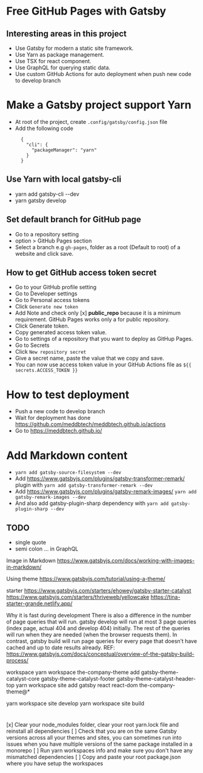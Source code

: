 # Free GitHub Pages with Gatsby

## Interesting areas in this project
- Use Gatsby for modern a static site framework.
- Use Yarn as package management.
- Use TSX for react component.
- Use GraphQL for querying static data.
- Use custom GitHub Actions for auto deployment when push new code to develop branch

# Make a Gatsby project support Yarn
- At root of the project, create `.config/gatsby/config.json` file
- Add the following code
  ```
    {
      "cli": {
        "packageManager": "yarn"
      }
    }
  ```

## Use Yarn with local gatsby-cli
- yarn add gatsby-cli --dev
- yarn gatsby develop

## Set default branch for GitHub page
- Go to a repository setting
- option > GitHub Pages section
- Select a branch e.g `gh-pages`, folder as a root (Default to root) of a website and click save. 

## How to get GitHub access token secret
- Go to your GitHub profile setting
- Go to Developer settings
- Go to Personal access tokens
- Click `Generate new token` 
- Add Note and check only [x] **public_repo** because it is a minimum requirement. GitHub Pages works only a for public repository.  
- Click Generate token.
- Copy generated access token value.
- Go to settings of a repository that you want to deploy as GitHup Pages.
- Go to Secrets 
- Click `New repository secret`
- Give a secret name, paste the value that we copy and save.
- You can now use access token value in your GitHub Actions file as `${{ secrets.ACCESS_TOKEN }}`

# How to test deployment 
- Push a new code to develop branch
- Wait for deployment has done https://github.com/meddbtech/meddbtech.github.io/actions
- Go to https://meddbtech.github.io/


# Add Markdown content
- `yarn add gatsby-source-filesystem --dev`
- Add https://www.gatsbyjs.com/plugins/gatsby-transformer-remark/ plugin with `yarn add gatsby-transformer-remark --dev`
- Add  https://www.gatsbyjs.com/plugins/gatsby-remark-images/ `yarn add gatsby-remark-images --dev`
- And also add gatsby-plugin-sharp dependency with `yarn add gatsby-plugin-sharp --dev`


## TODO
- single quote
- semi colon
... in GraphQL

Image in Markdown https://www.gatsbyjs.com/docs/working-with-images-in-markdown/

Using theme
https://www.gatsbyjs.com/tutorial/using-a-theme/

starter
https://www.gatsbyjs.com/starters/ehowey/gatsby-starter-catalyst
https://www.gatsbyjs.com/starters/thriveweb/yellowcake
https://tina-starter-grande.netlify.app/


Why it is fast during development
There is also a difference in the number of page queries that will run. gatsby develop will run at most 3 page queries (index page, actual 404 and develop 404) initially. The rest of the queries will run when they are needed (when the browser requests them). In contrast, gatsby build will run page queries for every page that doesn’t have cached and up to date results already.
REF:
https://www.gatsbyjs.com/docs/conceptual/overview-of-the-gatsby-build-process/

workspace
yarn workspace the-company-theme add gatsby-theme-catalyst-core gatsby-theme-catalyst-footer gatsby-theme-catalyst-header-top
yarn workspace site add gatsby react react-dom the-company-theme@*

yarn workspace site develop
yarn workspace site build


#   
[x] Clear your node_modules folder, clear your root yarn.lock file and reinstall all dependencies
[ ] Check that you are on the same Gatsby versions across all your themes and sites, you can sometimes run into issues when you have multiple versions of the same package installed in a monorepo
[ ] Run yarn workspaces info and make sure you don't have any mismatched dependencies
[ ] Copy and paste your root package.json where you have setup the workspaces